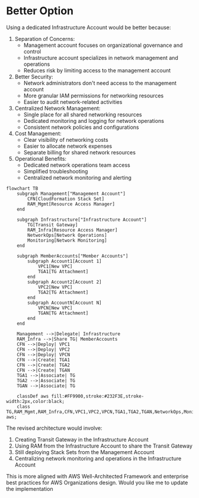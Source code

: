 # Better Option

Using a dedicated Infrastructure Account would be better because:

1. Separation of Concerns:
   * Management account focuses on organizational governance and control
   * Infrastructure account specializes in network management and operations
   * Reduces risk by limiting access to the management account
2. Better Security:
   * Network administrators don't need access to the management account
   * More granular IAM permissions for networking resources
   * Easier to audit network-related activities
3. Centralized Network Management:
   * Single place for all shared networking resources
   * Dedicated monitoring and logging for network operations
   * Consistent network policies and configurations
4. Cost Management:
   * Clear visibility of networking costs
   * Easier to allocate network expenses
   * Separate billing for shared network resources
5. Operational Benefits:
   * Dedicated network operations team access
   * Simplified troubleshooting
   * Centralized network monitoring and alerting



```mermaid
flowchart TB
    subgraph Management["Management Account"]
        CFN[CloudFormation Stack Set]
        RAM_Mgmt[Resource Access Manager]
    end
    
    subgraph Infrastructure["Infrastructure Account"]
        TG[Transit Gateway]
        RAM_Infra[Resource Access Manager]
        NetworkOps[Network Operations]
        Monitoring[Network Monitoring]
    end
    
    subgraph MemberAccounts["Member Accounts"]
        subgraph Account1[Account 1]
            VPC1[New VPC]
            TGA1[TG Attachment]
        end
        subgraph Account2[Account 2]
            VPC2[New VPC]
            TGA2[TG Attachment]
        end
        subgraph AccountN[Account N]
            VPCN[New VPC]
            TGAN[TG Attachment]
        end
    end

    Management -->|Delegate| Infrastructure
    RAM_Infra -->|Share TG| MemberAccounts
    CFN -->|Deploy| VPC1
    CFN -->|Deploy| VPC2
    CFN -->|Deploy| VPCN
    CFN -->|Create| TGA1
    CFN -->|Create| TGA2
    CFN -->|Create| TGAN
    TGA1 -->|Associate| TG
    TGA2 -->|Associate| TG
    TGAN -->|Associate| TG

    classDef aws fill:#FF9900,stroke:#232F3E,stroke-width:2px,color:black;
    class TG,RAM_Mgmt,RAM_Infra,CFN,VPC1,VPC2,VPCN,TGA1,TGA2,TGAN,NetworkOps,Monitoring aws;
```

The revised architecture would involve:

1. Creating Transit Gateway in the Infrastructure Account
2. Using RAM from the Infrastructure Account to share the Transit Gateway
3. Still deploying Stack Sets from the Management Account
4. Centralizing network monitoring and operations in the Infrastructure Account

This is more aligned with AWS Well-Architected Framework and enterprise best practices for AWS Organizations design. Would you like me to update the implementation
